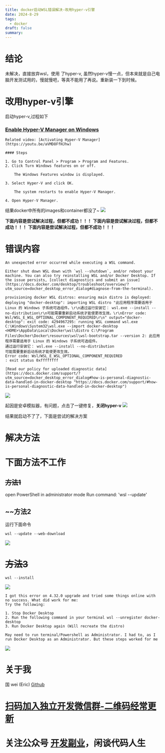 ```yaml
---
title: docker启动WSL错误解决-改用hyper-v引擎
date: 2024-8-29
tags:
  - docker
draft: false
summary:
---
```



# 结论
未解决，直接放弃wsl，使用 了hyper-v,
虽然hyper-v慢一点，但本来就是自己电脑开发测试用的，慢就慢吧，等真不能用了再说。重新装一下到时候。


# 改用hyper-v引擎
启动hyper-v,过程如下
### [Enable Hyper-V Manager on Windows](https://www.dell.com/support/manuals/zh-cn/dell-imageassist/dia_dynamic_ug/enable-hyper-v-manager-on-windows?guid=guid-80b4ffe0-6247-4a75-8b66-222bfd2cc50a&lang=en-us#:~:text=Go%20to%20Control%20Panel%20%3E%20Program,Hyper%2DV%20and%20click%20OK.)

```
Related video: [Activating Hyper-V Manager](https://youtu.be/aVMD8FfHJhw)

#### Steps

1. Go to Control Panel > Program > Program and Features.
2. Click Turn Windows features on or off.

    The Windows Features window is displayed.

3. Select Hyper-V and click OK.

    The system restarts to enable Hyper-V Manager.

4. Open Hyper-V Manager.
```



结果docker中所有的images和container都没了~
![](Pasted%20image%2020240829121614.png)



**下面内容是尝试解决过程，但都不成功！！！**
**下面内容是尝试解决过程，但都不成功！！！**
**下面内容是尝试解决过程，但都不成功！！！**


# 错误内容

```
An unexpected error occurred while executing a WSL command.

Either shut down WSL down with `wsl --shutdown`, and/or reboot your machine. You can also try reinstalling WSL and/or Docker Desktop. If the issue persists, [collect diagnostics and submit an issue⁠](https://docs.docker.com/desktop/troubleshoot/overview/?utm_source=docker_desktop_error_dialog#diagnose-from-the-terminal).

provisioning docker WSL distros: ensuring main distro is deployed: deploying "docker-desktop": importing WSL distro "此应用程序需要适用于 Linux 的 Windows 子系统可选组件。\r\n通过运行安装它： wsl.exe --install --no-distribution\r\n可能需要重新启动系统才能使更改生效。\r\nError code: Wsl/WSL_E_WSL_OPTIONAL_COMPONENT_REQUIRED\r\n" output="docker-desktop": exit code: 4294967295: running WSL command wsl.exe C:\Windows\System32\wsl.exe --import docker-desktop <HOME>\AppData\Local\Docker\wsl\distro C:\Program Files\Docker\Docker\resources\wsl\wsl-bootstrap.tar --version 2: 此应用程序需要适用于 Linux 的 Windows 子系统可选组件。
通过运行安装它： wsl.exe --install --no-distribution
可能需要重新启动系统才能使更改生效。
Error code: Wsl/WSL_E_WSL_OPTIONAL_COMPONENT_REQUIRED
: exit status 0xffffffff

[Read our policy for uploaded diagnostic data⁠](https://docs.docker.com/support/?utm_source=docker_desktop_error_dialog#how-is-personal-diagnostic-data-handled-in-docker-desktop "https://docs.docker.com/support/#how-is-personal-diagnostic-data-handled-in-docker-desktop")
```
![](Pasted%20image%2020240829114216.png)


起因是安卓模拟器，有问题，点击了一键修复，**关闭hyper-v**
![](Pasted%20image%2020240829115658.png)


结果就启动不了了，下面是尝试的解决方案


# 解决方法











# 下面方法不工作


## ~~方法1~~

open PowerShell in administrator mode Run command: 'wsl --update'


## ~~方法2
运行下面命令

```
wsl --update --web-download
```

![](Pasted%20image%2020240829102905.png)




# ~~方法3~~


```
wsl --install
```


![](Pasted%20image%2020240829115816.png)





```
I got this error on 4.32.0 upgrade and tried some things online with no success. What did work for me:
Try the following:

1. Stop Docker Desktop
2. Run the following command in your terminal wsl --unregister docker-desktop
3. Run Docker Desktop again (Will recreate the distro)

May need to run terminal/Powershell as Administrator. I had to, as I run Docker Desktop as an Administrator. But these steps worked for me
```

![](Pasted%20image%2020240829115945.png)






# 关于我
国 wei (Eric)
[Github](https://github.com/ygweric)

# [扫码加入独立开发微信群-二维码经常更新](https://raw.githubusercontent.com/ygweric/ygweric.github.io/main/assets/qr-schedule-update/indenpendent_dev.png)

# 关注公众号 [开发副业](https://github.com/ygweric/ygweric.github.io/blob/main/assets/jinjing/wx_office_account_qr.png?raw=true)，闲谈代码人生



